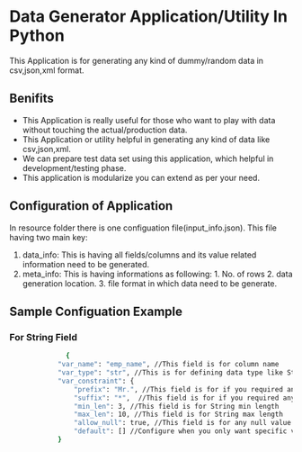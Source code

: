 # Data Generator Application/Utility In Python
This Application is for generating any kind of dummy/random data in csv,json,xml format.

## Benifits
- This Application is really useful for those who want to play with data without touching the actual/production data.
- This Application or utility helpful in generating any kind of data like csv,json,xml.
- We can prepare test data set using this application, which helpful in development/testing phase.
- This application is modularize you can extend as per your need.

## Configuration of Application
In resource folder there is one configuation file(input_info.json).
This file having two main key:
1. data_info: This is having all fields/columns  and its value related information need to be generated.
2. meta_info: This is having informations as following:
              1. No. of rows
              2. data generation location.
              3. file format in which data need to be generate.

## Sample Configuation Example
### For String Field
```bash
		      {
			"var_name": "emp_name", //This field is for column name
			"var_type": "str", //This is for defining data type like String
			"var_constraint": {
				"prefix": "Mr.", //This field is for if you required any prefix in String
				"suffix": "*",  //This field is for if you required any sufix in String
				"min_len": 3, //This field is for String min length
				"max_len": 10, //This field is for String max length
				"allow_null": true, //This field is for any null value.
				"default": [] //Configure when you only want specific value in generation of data instead of above
			}
```




